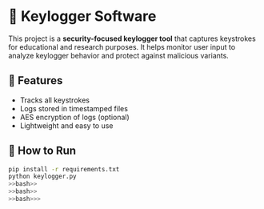 # 🔐 Keylogger Software

This project is a **security-focused keylogger tool** that captures keystrokes for educational and research purposes. It helps monitor user input to analyze keylogger behavior and protect against malicious variants.

## 📁 Features

- Tracks all keystrokes
- Logs stored in timestamped files
- AES encryption of logs (optional)
- Lightweight and easy to use

## 🚀 How to Run

```bash
pip install -r requirements.txt
python keylogger.py
>>bash>>
>>bash>>
>>bash>>>
